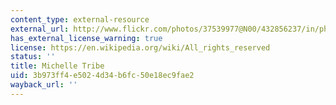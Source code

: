 ```yaml
---
content_type: external-resource
external_url: http://www.flickr.com/photos/37539977@N00/432856237/in/photolist-Efv5z-KBz1d-MLeFf-MLo82-Q4vSK-Q4vSR-YK1ZU-2fF767-2jnVNy-2p1ktK-2DdxB6-2YDFBv-3eRSCp-3JySy6-4c4ciU-4cf6CS-4cRkiR-4cVm39-4hUNgx-4iqjAF-4yiEb8-4E4ngm-4GB8DE-4H7DiS-4JG2vL-4LgPQT-4QohoQ-4RuPFd-4SGuPh-4WCzaz-4XvyWP-4YgsgE-568ZAo-5c1Jqh-5eGTZz-5mr7Mp-5nJn4c-5ovvpo-5wYEiP-5x9AhS-5FfpVW-5GBKnN-5L3voC-5LF2mN-5Peg9h-5PC7r6-5PLPwB-5PQGcJ-5S1CHa-5UmBCS-5VTd1q
has_external_license_warning: true
license: https://en.wikipedia.org/wiki/All_rights_reserved
status: ''
title: Michelle Tribe
uid: 3b973ff4-e502-4d34-b6fc-50e18ec9fae2
wayback_url: ''
---
```

